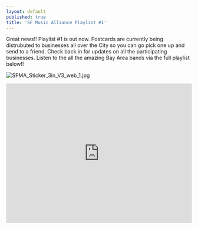 ```yaml
---
layout: default
published: true
title: 'SF Music Alliance Playlist #1'
---
```

Great news!! Playlist #1 is out now. Postcards are currently being distrubuted to businesses all over the City so you can go pick one up and send to a friend. Check back in for updates on all the participating businesses. Listen to the all the amazing Bay Area bands via the full playlist below!! 

![SFMA_Sticker_3in_V3_web_1.jpg]({{site.baseurl}}/media/SFMA_Sticker_3in_V3_web_1.jpg)

<iframe src="https://embed.spotify.com/?uri=spotify%3Auser%3Ajoebarham%3Aplaylist%3A7cHZQcUgRPEAP4j2oVww8e" width="100%" height="380" 
frameborder="0" allowtransparency="true"></iframe>
